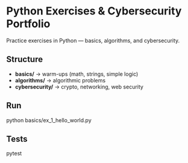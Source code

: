 # Python Exercises & Cybersecurity Portfolio

Practice exercises in Python — basics, algorithms, and cybersecurity.

## Structure
- **basics/** → warm-ups (math, strings, simple logic)
- **algorithms/** → algorithmic problems
- **cybersecurity/** → crypto, networking, web security

## Run
python basics/ex_1_hello_world.py

## Tests
pytest
